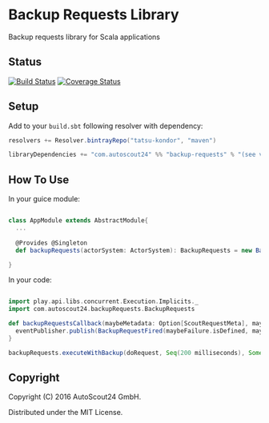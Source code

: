 # Backup Requests Library

Backup requests library for Scala applications

## Status

[![Build Status](https://travis-ci.org/AutoScout24/backup-requests.svg)](https://travis-ci.org/AutoScout24/backup-requests)
[![Coverage Status](https://coveralls.io/repos/AutoScout24/backup-requests/badge.svg)](https://coveralls.io/r/AutoScout24/backup-requests)

## Setup

Add to your `build.sbt` following resolver with dependency:

```scala
resolvers += Resolver.bintrayRepo("tatsu-kondor", "maven")

libraryDependencies += "com.autoscout24" %% "backup-requests" % "(see version number above)"
```

## How To Use

In your guice module:

```scala

class AppModule extends AbstractModule{
  ...
    
  @Provides @Singleton
  def backupRequests(actorSystem: ActorSystem): BackupRequests = new BackupRequests(actorSystem)

}

```

In your code:

```scala

import play.api.libs.concurrent.Execution.Implicits._
import com.autoscout24.backupRequests.BackupRequests

def backupRequestsCallback(maybeMetadata: Option[ScoutRequestMeta], maybeFailure: Option[Throwable]): Unit = {
  eventPublisher.publish(BackupRequestFired(maybeFailure.isDefined, maybeFailure)(maybeMetadata))
}

backupRequests.executeWithBackup(doRequest, Seq(200 milliseconds), Some(scoutRequestMeta), backupRequestsCallback)

```

## Copyright

Copyright (C) 2016 AutoScout24 GmbH.

Distributed under the MIT License.